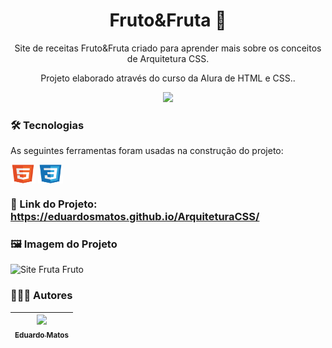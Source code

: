 <h1 align="center"> Fruto&Fruta 🍉</h1>

<p align="center">Site de receitas Fruto&Fruta criado para aprender mais sobre os conceitos de Arquitetura CSS.</p>
<p align="center">Projeto elaborado através do curso da Alura de HTML e CSS..</p>

<p align="center">
  <img src="http://img.shields.io/static/v1?label=STATUS&message=CONCLUIDO&color=GREEN&style=for-the-badge"/>
</p>

### 🛠 Tecnologias

As seguintes ferramentas foram usadas na construção do projeto:

<div style="display: inline_block">
  <img align="center" alt="Du-HTML" height="30" width="40" src="https://raw.githubusercontent.com/devicons/devicon/master/icons/html5/html5-original.svg">
  <img align="center" alt="Du-CSS" height="30" width="40" src="https://raw.githubusercontent.com/devicons/devicon/master/icons/css3/css3-original.svg">
</div>

### 🔗 Link do Projeto: https://eduardosmatos.github.io/ArquiteturaCSS/

### 🖼️ Imagem do Projeto
![Site Fruta Fruto](https://user-images.githubusercontent.com/27296909/176512069-b14dd569-fb3f-4bfe-8968-da2b22f5bbf8.png)

### 🧑🏻‍💻 Autores

| [<img src="https://user-images.githubusercontent.com/27296909/194435978-25df968b-3402-463c-8517-735d959a37c4.jpg" width=115px ><br><sub>Eduardo Matos</sub>](https://github.com/eduardosmatos) |  
| :---: |
